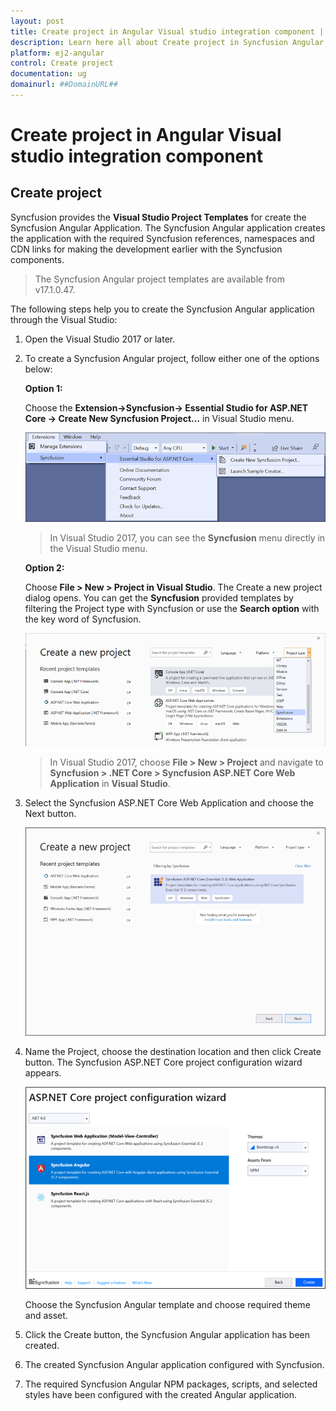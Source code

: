 ```yaml
---
layout: post
title: Create project in Angular Visual studio integration component | Syncfusion
description: Learn here all about Create project in Syncfusion Angular Visual studio integration component of Syncfusion Essential JS 2 and more.
platform: ej2-angular
control: Create project 
documentation: ug
domainurl: ##DomainURL##
---
```


# Create project in Angular Visual studio integration component

## Create project

Syncfusion provides the **Visual Studio Project Templates** for create the Syncfusion Angular Application. The Syncfusion Angular application creates the application with the required Syncfusion references, namespaces and CDN links for making the development earlier with the Syncfusion components.

> The Syncfusion Angular project templates are available from v17.1.0.47.

The following steps help you to create the Syncfusion Angular application through the Visual Studio:

1. Open the Visual Studio 2017 or later.

2. To create a Syncfusion Angular project, follow either one of the options below:
  
    **Option 1:**

      Choose the **Extension->Syncfusion-> Essential Studio for ASP.NET Core -> Create New Syncfusion Project…** in Visual Studio menu.

      ![new project](images/new-project.png)

      > In Visual Studio 2017, you can see the **Syncfusion** menu directly in the Visual Studio menu.

     **Option 2:**

      Choose **File > New > Project in Visual Studio**. The Create a new project dialog opens. You can get the **Syncfusion** provided templates by filtering the Project type with Syncfusion or use the **Search option** with the key word of Syncfusion.

      ![syncfusion template](images/create-new-project.png)

      > In Visual Studio 2017, choose **File > New > Project** and navigate to **Syncfusion > .NET Core > Syncfusion ASP.NET Core Web Application** in **Visual Studio**.

3. Select the Syncfusion ASP.NET Core Web Application and choose the Next button.

    ![syncfusion template](images/syncfusion-template.png)

4. Name the Project, choose the destination location and then click Create button. The Syncfusion ASP.NET Core project configuration wizard appears.

    ![project configuration](images/angular-project-wizard.png)

    Choose the Syncfusion Angular template and choose required theme and asset.

5. Click the Create button, the Syncfusion Angular application has been created.

6. The created Syncfusion Angular application configured with Syncfusion.

7. The required Syncfusion Angular NPM packages, scripts, and selected styles have been configured with the created Angular application.
